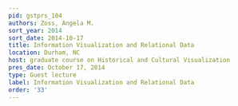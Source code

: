 ```yaml
---
pid: gstprs_104
authors: Zoss, Angela M.
sort_year: 2014
sort_date: 2014-10-17
title: Information Visualization and Relational Data
location: Durham, NC
host: graduate course on Historical and Cultural Visualization
pres_date: October 17, 2014
type: Guest lecture
label: Information Visualization and Relational Data
order: '33'
---
```

